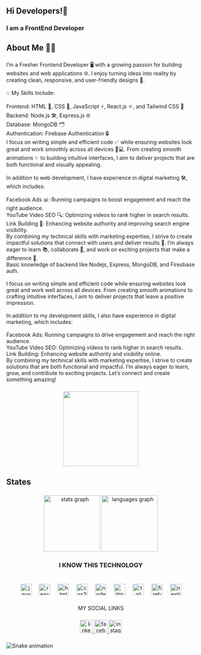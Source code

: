 <h2 align="left">Hi Developers!👋</h2>

###

<h3 align="left">I am a FrontEnd Developer</h3>

###

<h2 align="left">About Me 👨‍💻</h2>

###

<p align="left">I’m a Fresher Frontend Developer 🖥️ with a growing passion for building websites and web applications 🌐. I enjoy turning ideas into reality by creating clean, responsive, and user-friendly designs 🎨.<br><br>💡 My Skills Include:<br><br>Frontend: HTML 📝, CSS 🎨, JavaScript ⚡, React.js ⚛️, and Tailwind CSS 🌈<br>Backend: Node.js 🛠️, Express.js 🌐<br>Database: MongoDB 🗂️<br>Authentication: Firebase Authentication 🔒<br>I focus on writing simple and efficient code ✅ while ensuring websites look great and work smoothly across all devices 📱💻. From creating smooth animations ✨ to building intuitive interfaces, I aim to deliver projects that are both functional and visually appealing.<br><br>In addition to web development, I have experience in digital marketing 🛠️, which includes:<br><br>Facebook Ads 📊: Running campaigns to boost engagement and reach the right audience.<br>YouTube Video SEO 🔍: Optimizing videos to rank higher in search results.<br>Link Building 🔗: Enhancing website authority and improving search engine visibility.<br>By combining my technical skills with marketing expertise, I strive to create impactful solutions that connect with users and deliver results 🌟. I’m always eager to learn 📚, collaborate 🤝, and work on exciting projects that make a difference 🚀.<br>Basic knowledge of backend like Nodejs, Express, MongoDB, and Firesbase auth.<br><br>I focus on writing simple and efficient code while ensuring websites look great and work well across all devices. From creating smooth animations to crafting intuitive interfaces, I aim to deliver projects that leave a positive impression.<br><br>In addition to my development skills, I also have experience in digital marketing, which includes:<br><br>Facebook Ads: Running campaigns to drive engagement and reach the right audience.<br>YouTube Video SEO: Optimizing videos to rank higher in search results.<br>Link Building: Enhancing website authority and visibility online.<br>By combining my technical skills with marketing expertise, I strive to create solutions that are both functional and impactful. I’m always eager to learn, grow, and contribute to exciting projects. Let’s connect and create something amazing!</p>

###

<div align="center">
  <img height="200" src="https://i.ibb.co.com/N7kj8PR/Github-banner-1.png"  />
</div>

###

<h2 align="left">States</h2>

###

<div align="center">
  <img src="https://github-readme-stats.vercel.app/api?username=fnhnafiz&hide_title=false&hide_rank=false&show_icons=true&include_all_commits=true&count_private=true&disable_animations=false&theme=dracula&locale=en&hide_border=false" height="150" alt="stats graph"  />
  <img src="https://github-readme-stats.vercel.app/api/top-langs?username=fnhnafiz&locale=en&hide_title=false&layout=compact&card_width=320&langs_count=5&theme=dracula&hide_border=false" height="150" alt="languages graph"  />
</div>

###

<h3 align="center">I KNOW THIS  TECHNOLOGY</h3>

###

<br clear="both">

<div align="center">
  <img src="https://cdn.jsdelivr.net/gh/devicons/devicon/icons/javascript/javascript-original.svg" height="30" alt="javascript logo"  />
  <img width="12" />
  <img src="https://cdn.jsdelivr.net/gh/devicons/devicon/icons/react/react-original.svg" height="30" alt="react logo"  />
  <img width="12" />
  <img src="https://cdn.jsdelivr.net/gh/devicons/devicon/icons/html5/html5-original.svg" height="30" alt="html5 logo"  />
  <img width="12" />
  <img src="https://cdn.jsdelivr.net/gh/devicons/devicon/icons/css3/css3-original.svg" height="30" alt="css3 logo"  />
  <img width="12" />
  <img src="https://cdn.jsdelivr.net/gh/devicons/devicon/icons/nodejs/nodejs-original.svg" height="30" alt="nodejs logo"  />
  <img width="12" />
  <img src="https://cdn.jsdelivr.net/gh/devicons/devicon/icons/mongodb/mongodb-original.svg" height="30" alt="mongodb logo"  />
  <img width="12" />
  <img src="https://cdn.jsdelivr.net/gh/devicons/devicon/icons/tailwindcss/tailwindcss-original-wordmark.svg" height="30" alt="tailwindcss logo"  />
  <img width="12" />
  <img src="https://cdn.jsdelivr.net/gh/devicons/devicon/icons/firebase/firebase-plain.svg" height="30" alt="firebase logo"  />
  <img width="12" />
  <img src="https://cdn.jsdelivr.net/gh/devicons/devicon/icons/nextjs/nextjs-original.svg" height="30" alt="nextjs logo"  />
</div>

###

<p align="center">MY SOCIAL LINKS</p>

###

<div align="center">
  <a href="https://www.linkedin.com/in/nafiz-hossain-5691a5321/" target="_blank">
    <img src="https://img.shields.io/static/v1?message=LinkedIn&logo=linkedin&label=&color=0077B5&logoColor=white&labelColor=&style=for-the-badge" height="35" alt="linkedin logo"  />
  </a>
  <a href="https://www.facebook.com/freelancernaf52/" target="_blank">
    <img src="https://img.shields.io/static/v1?message=Facebook&logo=facebook&label=&color=1877F2&logoColor=white&labelColor=&style=for-the-badge" height="35" alt="facebook logo"  />
  </a>
  <a href="https://www.instagram.com/fnh_nafiz/" target="_blank">
    <img src="https://img.shields.io/static/v1?message=Instagram&logo=instagram&label=&color=E4405F&logoColor=white&labelColor=&style=for-the-badge" height="35" alt="instagram logo"  />
  </a>
</div>

###

<img src="https://raw.githubusercontent.com/fnhnafiz/fnhnafiz/output/snake.svg" alt="Snake animation" />

###
